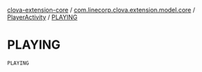 [clova-extension-core](../../index.md) / [com.linecorp.clova.extension.model.core](../index.md) / [PlayerActivity](index.md) / [PLAYING](./-p-l-a-y-i-n-g.md)

# PLAYING

`PLAYING`